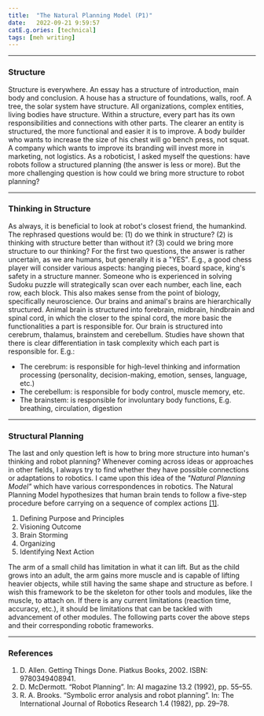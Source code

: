 ```yaml
---
title:  "The Natural Planning Model (P1)"
date:   2022-09-21 9:59:57
catE.g.ories: [technical]
tags: [meh writing]
---
```

-------

### Structure

Structure is everywhere. An essay has a structure of introduction, main body and conclusion. A house has a structure of foundations, walls, roof. A tree, the solar system have structure. All organizations, complex entities, living bodies have structure. Within a structure, every part has its own responsibilities and connections with other parts. The clearer an entity is structured, the more functional and easier it is to improve. A body builder who wants to increase the size of his chest will go bench press, not squat. A company which wants to improve its branding will invest more in marketing, not logistics. As a roboticist, I asked myself the questions: have robots follow a structured planning (the answer is less or more). But the more challenging question is how could we bring more structure to robot planning?

-------

### Thinking in Structure

As always, it is beneficial to look at robot's closest friend, the humankind. The rephrased questions would be: (1) do we think in structure? (2) is thinking with structure better than without it? (3) could we bring more structure to our thinking? For the first two questions, the answer is rather uncertain, as we are humans, but generally it is a "YES". E.g., a good chess player will consider various aspects: hanging pieces, board space, king's safety in a structure manner. Someone who is experienced in solving Sudoku puzzle will strategically scan over each number, each line, each row, each block. This also makes sense from the point of biology, specifically neuroscience. Our brains and animal's brains are hierarchically structured. Animal brain is structured into forebrain, midbrain, hindbrain and spinal cord, in which the closer to the spinal cord, the more basic the functionalities a part is responsible for. Our brain is structured into cerebrum, thalamus, brainstem and cerebellum. Studies have shown that there is clear differentiation in task complexity which each part is responsible for. E.g.:

- The cerebrum: is responsible for high-level thinking and information processing (personality, decision-making, emotion, senses, language, etc.)
- The cerebellum: is responsible for body control, muscle memory, etc.
- The brainstem: is responsible for involuntary body functions, E.g. breathing, circulation, digestion

-------

### Structural Planning

The last and only question left is how to bring more structure into human's thinking and robot planning? Whenever coming across ideas or approaches in other fields, I always try to find whether they have possible connections or adaptations to robotics. I came upon this idea of the *"Natural Planning Model"* which have various correspondences in robotics. The Natural Planning Model hypothesizes that human brain tends to follow a five-step procedure before carrying on a sequence of complex actions [[1]](#references).

 1. Defining Purpose and Principles
 2. Visioning Outcome
 3. Brain Storming
 4. Organizing
 5. Identifying Next Action

The arm of a small child has limitation in what it can lift. But as the child grows into an adult, the arm gains more muscle and is capable of lifting heavier objects, while still having the same shape and structure as before. I wish this framework to be the skeleton for other tools and modules, like the muscle, to attach on. If there is any current limitations (reaction time, accuracy, etc.), it should be limitations that can be tackled with advancement of other modules. The following parts cover the above steps and their corresponding robotic frameworks.

-------

### References

1. D. Allen. Getting Things Done. Piatkus Books, 2002. ISBN: 9780349408941.
2. D. McDermott. “Robot Planning”. In: AI magazine 13.2 (1992), pp. 55–55.
3. R. A. Brooks. “Symbolic error analysis and robot planning”. In: The International Journal of Robotics Research 1.4 (1982), pp. 29–78.
